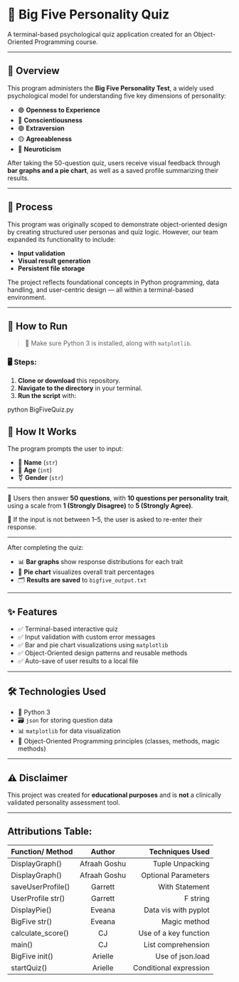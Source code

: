 # 🧠 Big Five Personality Quiz  
A terminal-based psychological quiz application created for an Object-Oriented Programming course.

---

## 📘 Overview

This program administers the **Big Five Personality Test**, a widely used psychological model for understanding five key dimensions of personality:

- 🟣 **Openness to Experience**  
- 🔵 **Conscientiousness**  
- 🟢 **Extraversion**  
- 🟡 **Agreeableness**  
- 🔴 **Neuroticism**

After taking the 50-question quiz, users receive visual feedback through **bar graphs and a pie chart**, as well as a saved profile summarizing their results.

---

## 🔄 Process

This program was originally scoped to demonstrate object-oriented design by creating structured user personas and quiz logic. However, our team expanded its functionality to include:

- **Input validation**
- **Visual result generation**
- **Persistent file storage**

The project reflects foundational concepts in Python programming, data handling, and user-centric design — all within a terminal-based environment.

---

## 🚀 How to Run

> 📌 Make sure Python 3 is installed, along with `matplotlib`.

### 🖥️ Steps:
1. **Clone or download** this repository.
2. **Navigate to the directory** in your terminal.
3. **Run the script** with:

python BigFiveQuiz.py

## 📝 How It Works

The program prompts the user to input:

- 👤 **Name** (`str`)  
- 🎂 **Age** (`int`)  
- ⚧️ **Gender** (`str`)  

---

🧠 Users then answer **50 questions**, with **10 questions per personality trait**, using a scale from **1 (Strongly Disagree)** to **5 (Strongly Agree)**.

🚫 If the input is not between 1–5, the user is asked to re-enter their response.

---

After completing the quiz:

- 📊 **Bar graphs** show response distributions for each trait  
- 🥧 **Pie chart** visualizes overall trait percentages  
- 🗂️ **Results are saved** to `bigfive_output.txt`

---

## ✨ Features

- ✅ Terminal-based interactive quiz  
- ✅ Input validation with custom error messages  
- ✅ Bar and pie chart visualizations using `matplotlib`  
- ✅ Object-Oriented design patterns and reusable methods  
- ✅ Auto-save of user results to a local file

---

## 🛠️ Technologies Used

- 🐍 Python 3  
- 🗃️ `json` for storing question data  
- 📊 `matplotlib` for data visualization  
- 🧱 Object-Oriented Programming principles (classes, methods, magic methods)  

---

## ⚠️ Disclaimer

This project was created for **educational purposes** and is **not** a clinically validated personality assessment tool.

---

## Attributions Table:

| **Function/ Method**    | **Author**     | **Techniques Used**          |
| ----------------------- |:--------------:| ----------------------------:|
| DisplayGraph()          | Afraah Goshu   | Tuple Unpacking              |
| DisplayGraph()          | Afraah Goshu   | Optional Parameters          |
| saveUserProfile()       | Garrett        | With Statement               |
| UserProfile str()       | Garrett        | F string                    |
| DisplayPie()            | Eveana         | Data vis with pyplot         |
| BigFive str()           | Eveana         | Magic method                 |
| calculate_score()       | CJ             | Use of a key function        |
| main()                  | CJ             | List comprehension           |
| BigFive init()          | Arielle        | Use of json.load             |
| startQuiz()             | Arielle        | Conditional expression       |
